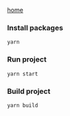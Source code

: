 
[home](https://todorenkod.github.io/layout/dist/)

### Install packages
```
yarn
```

### Run project
```
yarn start
```

### Build project
```
yarn build
```
